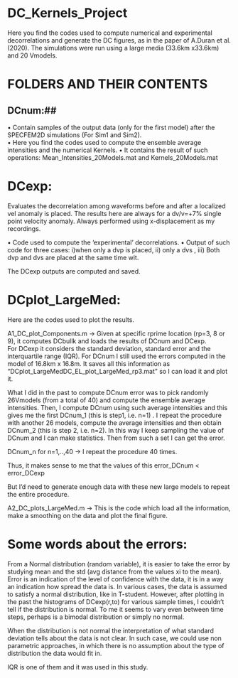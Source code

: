 # DC_Kernels_Project

Here you find the codes used to compute numerical and experimental decorrelations and generate the DC figures,
as in the paper of A.Duran et al. (2020). 
The simulations were run using a large media (33.6km x33.6km) and 20 Vmodels.

# FOLDERS AND THEIR CONTENTS #
## DCnum:## 
•	Contain samples of the output data (only for the first model) after the SPECFEM2D simulations (For Sim1 and Sim2).  
•	Here you find the codes used to compute the ensemble average intensities and the numerical Kernels.
•	It contains the result of such operations: Mean_Intensities_20Models.mat   and Kernels_20Models.mat


# DCexp: 
Evaluates the decorrelation among waveforms before and after a localized vel anomaly is placed. The results here are always for a dv/v=+7% single point velocity anomaly.  Always performed using x-displacement as my recordings. 
 
•	Code used to compute the ‘experimental’ decorrelations.
•	Output of such code for three cases:  i)when only a dvp is placed,  ii) only a dvs , iii) Both dvp and dvs are placed at the same time wit.     

The DCexp outputs are computed and saved.

 
 
# DCplot_LargeMed:
Here are the codes used to plot the results.

A1_DC_plot_Components.m ->  Given at specific rprime location (rp=3, 8 or 9), it computes DCbullk and loads the results of DCnum and DCexp.  
For DCexp it considers the standard deviation, standard error and the interquartile range (IQR).
For DCnum I still used the errors computed in the model of 16.8km x 16.8m. 
It saves all this information as “DCplot_LargeMedDC_EL_plot_LargeMed_rp3.mat” so I can load it and plot it.


What I did in the past to compute DCnum error was to pick randomly 26Vmodels (from a total of 40) and compute the ensemble average intensities. Then, I compute DCnum using such average intensities and this gives me the first  DCnum_1 (this is step1, i.e. n=1) .
I repeat the procedure with another 26 models, compute the average intensities and then obtain DCnum_2  (this is step 2, i.e. n=2).   In this way I keep sampling the value of DCnum and I can make statistics.  Then from such a set I can get the error. 

DCnum_n  for n=1,..,40        ->  I repeat the procedure 40 times.    

Thus, it makes sense to me that the values of this   error_DCnum < error_DCexp

But I’d need to generate enough data with these new large models to repeat the entire procedure.
 

A2_DC_plots_LargeMed.m ->   This is the code which load all the information, make a smoothing on the data and plot the final figure.



# Some words about the errors:

From a Normal distribution (random variable), it is easier to take the error by studying mean and the std (avg distance from the values xi to the mean). Error is an indication of the level of confidence with the data, it is in a way an indication how spread the data is.
In various cases, the data is assumed to satisfy a normal distribution, like in T-student. 
However, after plotting in the past the histograms of DCexp(r,to) for various sample times, I couldn’t tell if the distribution is normal. To me it seems to vary even between time steps, perhaps is a bimodal distribution or simply no normal.
  
When the distribution is not normal the interpretation of what standard deviation tells about the data is not clear. In such case, we could use non parametric approaches, in which there is no assumption about the type of distribution the data would fit in.

IQR is one of them and it was used in this study.

